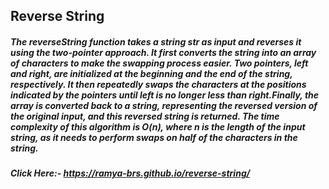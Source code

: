 ## Reverse String
##### The reverseString function takes a string str as input and reverses it using the two-pointer approach. It first converts the string into an array of characters to make the swapping process easier. Two pointers, left and right, are initialized at the beginning and the end of the string, respectively. It then repeatedly swaps the characters at the positions indicated by the pointers until left is no longer less than right.Finally, the array is converted back to a string, representing the reversed version of the original input, and this reversed string is returned. The time complexity of this algorithm is O(n), where n is the length of the input string, as it needs to perform swaps on half of the characters in the string.

##### Click Here:- https://ramya-brs.github.io/reverse-string/
